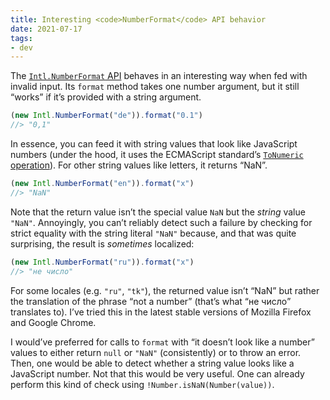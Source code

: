 ```yaml
---
title: Interesting <code>NumberFormat</code> API behavior
date: 2021-07-17
tags:
- dev
---
```

The [`Intl.NumberFormat` API](https://developer.mozilla.org/en-US/docs/Web/JavaScript/Reference/Global_Objects/Intl/NumberFormat) behaves in an interesting way when fed with invalid input. Its `format` method takes one number argument, but it still “works” if it’s provided with a string argument.

<!--more-->

```js
(new Intl.NumberFormat("de")).format("0.1")
//> "0,1"
```

In essence, you can feed it with string values that look like JavaScript numbers (under the hood, it uses the ECMAScript standard’s [`ToNumeric` operation](https://tc39.es/ecma262/#sec-tonumeric)). For other string values like letters, it returns “NaN”.

```js
(new Intl.NumberFormat("en")).format("x")
//> "NaN"
```

Note that the return value isn’t the special value `NaN` but the *string* value `"NaN"`. Annoyingly, you can’t reliably detect such a failure by checking for strict equality with the string literal `"NaN"` because, and that was quite surprising, the result is *sometimes* localized:

```js
(new Intl.NumberFormat("ru")).format("x")
//> "не число"
```

For some locales (e.g. `"ru"`, `"tk"`), the returned value isn’t “NaN” but rather the translation of the phrase “not a number” (that’s what “<span lang="ru">не число</span>” translates to). I’ve tried this in the latest stable versions of Mozilla Firefox and Google Chrome.

I would’ve preferred for calls to `format` with “it doesn’t look like a number” values to either return `null` or `"NaN"` (consistently) or to throw an error. Then, one would be able to detect whether a string value looks like a JavaScript number. Not that this would be very useful. One can already perform this kind of check using `!Number.isNaN(Number(value))`.
